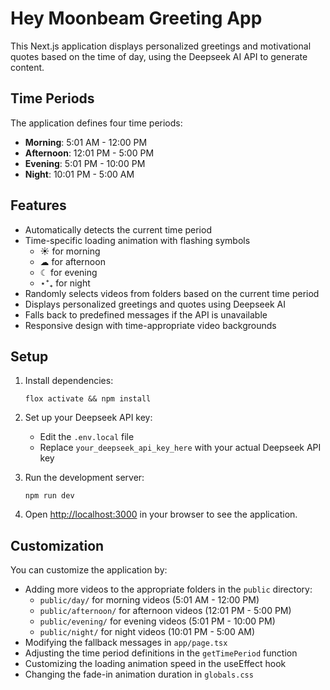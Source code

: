 # Hey Moonbeam Greeting App

This Next.js application displays personalized greetings and motivational quotes based on the time of day, using the Deepseek AI API to generate content.

## Time Periods

The application defines four time periods:

- **Morning**: 5:01 AM - 12:00 PM
- **Afternoon**: 12:01 PM - 5:00 PM
- **Evening**: 5:01 PM - 10:00 PM
- **Night**: 10:01 PM - 5:00 AM

## Features

- Automatically detects the current time period
- Time-specific loading animation with flashing symbols
  - ☀︎ for morning
  - ☁︎ for afternoon
  - ☾ for evening
  - ⋆⁺₊ for night
- Randomly selects videos from folders based on the current time period
- Displays personalized greetings and quotes using Deepseek AI
- Falls back to predefined messages if the API is unavailable
- Responsive design with time-appropriate video backgrounds

## Setup

1. Install dependencies:
   ```
   flox activate && npm install
   ```

2. Set up your Deepseek API key:
   - Edit the `.env.local` file
   - Replace `your_deepseek_api_key_here` with your actual Deepseek API key

3. Run the development server:
   ```
   npm run dev
   ```

4. Open [http://localhost:3000](http://localhost:3000) in your browser to see the application.

## Customization

You can customize the application by:

- Adding more videos to the appropriate folders in the `public` directory:
  - `public/day/` for morning videos (5:01 AM - 12:00 PM)
  - `public/afternoon/` for afternoon videos (12:01 PM - 5:00 PM)
  - `public/evening/` for evening videos (5:01 PM - 10:00 PM)
  - `public/night/` for night videos (10:01 PM - 5:00 AM)
- Modifying the fallback messages in `app/page.tsx`
- Adjusting the time period definitions in the `getTimePeriod` function
- Customizing the loading animation speed in the useEffect hook
- Changing the fade-in animation duration in `globals.css`
